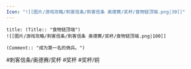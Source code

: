 ```yaml
---
Icon: "![[图片/游戏攻略/刺客信条/刺客信条 奥德赛/奖杯/食物链顶端.png|30]]"
---
```

```ad-common-bronze-trophy
title: (Title:: "食物链顶端")
![[图片/游戏攻略/刺客信条/刺客信条 奥德赛/奖杯/食物链顶端.png|100]]

(Comment:: "成为第一名的佣兵。")
```

#刺客信条/奥德赛/奖杯 #奖杯 #奖杯/铜
